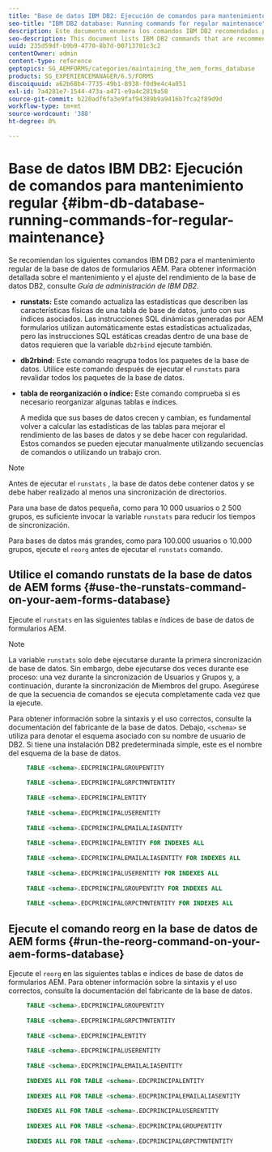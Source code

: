 ```yaml
---
title: "Base de datos IBM DB2: Ejecución de comandos para mantenimiento regular"
seo-title: "IBM DB2 database: Running commands for regular maintenance"
description: Este documento enumera los comandos IBM DB2 recomendados para el mantenimiento regular de la base de datos de formularios AEM.
seo-description: This document lists IBM DB2 commands that are recommended for regular maintenance of your AEM forms database.
uuid: 235d59df-b9b9-4770-8b7d-00713701c3c2
contentOwner: admin
content-type: reference
geptopics: SG_AEMFORMS/categories/maintaining_the_aem_forms_database
products: SG_EXPERIENCEMANAGER/6.5/FORMS
discoiquuid: a62b68b4-7735-49b1-8938-f0d9e4c4a051
exl-id: 7a4281e7-1544-473a-a471-e9a4c2819a58
source-git-commit: b220adf6fa3e9faf94389b9a9416b7fca2f89d9d
workflow-type: tm+mt
source-wordcount: '388'
ht-degree: 0%

---
```


# Base de datos IBM DB2: Ejecución de comandos para mantenimiento regular {#ibm-db-database-running-commands-for-regular-maintenance}

Se recomiendan los siguientes comandos IBM DB2 para el mantenimiento regular de la base de datos de formularios AEM. Para obtener información detallada sobre el mantenimiento y el ajuste del rendimiento de la base de datos DB2, consulte *Guía de administración de IBM DB2*.

* **runstats:** Este comando actualiza las estadísticas que describen las características físicas de una tabla de base de datos, junto con sus índices asociados. Las instrucciones SQL dinámicas generadas por AEM formularios utilizan automáticamente estas estadísticas actualizadas, pero las instrucciones SQL estáticas creadas dentro de una base de datos requieren que la variable `db2rbind` ejecute también.
* **db2rbind:** Este comando reagrupa todos los paquetes de la base de datos. Utilice este comando después de ejecutar el `runstats` para revalidar todos los paquetes de la base de datos.
* **tabla de reorganización o índice:** Este comando comprueba si es necesario reorganizar algunas tablas e índices.

   A medida que sus bases de datos crecen y cambian, es fundamental volver a calcular las estadísticas de las tablas para mejorar el rendimiento de las bases de datos y se debe hacer con regularidad. Estos comandos se pueden ejecutar manualmente utilizando secuencias de comandos o utilizando un trabajo cron.

>[!NOTE]
>
>Antes de ejecutar el `runstats` , la base de datos debe contener datos y se debe haber realizado al menos una sincronización de directorios.

Para una base de datos pequeña, como para 10 000 usuarios o 2 500 grupos, es suficiente invocar la variable `runstats` para reducir los tiempos de sincronización.

Para bases de datos más grandes, como para 100.000 usuarios o 10.000 grupos, ejecute el `reorg` antes de ejecutar el `runstats` comando.

## Utilice el comando runstats de la base de datos de AEM forms {#use-the-runstats-command-on-your-aem-forms-database}

Ejecute el `runstats` en las siguientes tablas e índices de base de datos de formularios AEM.

>[!NOTE]
>
>La variable `runstats` solo debe ejecutarse durante la primera sincronización de base de datos. Sin embargo, debe ejecutarse dos veces durante ese proceso: una vez durante la sincronización de Usuarios y Grupos y, a continuación, durante la sincronización de Miembros del grupo. Asegúrese de que la secuencia de comandos se ejecuta completamente cada vez que la ejecute.

Para obtener información sobre la sintaxis y el uso correctos, consulte la documentación del fabricante de la base de datos. Debajo, `<schema>` se utiliza para denotar el esquema asociado con su nombre de usuario de DB2. Si tiene una instalación DB2 predeterminada simple, este es el nombre del esquema de la base de datos.

```sql
     TABLE <schema>.EDCPRINCIPALGROUPENTITY
 
     TABLE <schema>.EDCPRINCIPALGRPCTMNTENTITY
 
     TABLE <schema>.EDCPRINCIPALENTITY
 
     TABLE <schema>.EDCPRINCIPALUSERENTITY
 
     TABLE <schema>.EDCPRINCIPALEMAILALIASENTITY
 
     TABLE <schema>.EDCPRINCIPALENTITY FOR INDEXES ALL
 
     TABLE <schema>.EDCPRINCIPALEMAILALIASENTITY FOR INDEXES ALL
 
     TABLE <schema>.EDCPRINCIPALUSERENTITY FOR INDEXES ALL
 
     TABLE <schema>.EDCPRINCIPALGROUPENTITY FOR INDEXES ALL
 
     TABLE <schema>.EDCPRINCIPALGRPCTMNTENTITY FOR INDEXES ALL
```

## Ejecute el comando reorg en la base de datos de AEM forms {#run-the-reorg-command-on-your-aem-forms-database}

Ejecute el `reorg` en las siguientes tablas e índices de base de datos de formularios AEM. Para obtener información sobre la sintaxis y el uso correctos, consulte la documentación del fabricante de la base de datos.

```sql
     TABLE <schema>.EDCPRINCIPALGROUPENTITY
 
     TABLE <schema>.EDCPRINCIPALGRPCTMNTENTITY
 
     TABLE <schema>.EDCPRINCIPALENTITY
 
     TABLE <schema>.EDCPRINCIPALUSERENTITY
 
     TABLE <schema>.EDCPRINCIPALEMAILALIASENTITY
 
     INDEXES ALL FOR TABLE <schema>.EDCPRINCIPALENTITY
 
     INDEXES ALL FOR TABLE <schema>.EDCPRINCIPALEMAILALIASENTITY
 
     INDEXES ALL FOR TABLE <schema>.EDCPRINCIPALUSERENTITY
 
     INDEXES ALL FOR TABLE <schema>.EDCPRINCIPALGROUPENTITY
 
     INDEXES ALL FOR TABLE <schema>.EDCPRINCIPALGRPCTMNTENTITY
```
